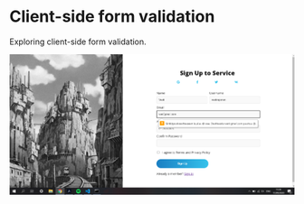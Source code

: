 # Client-side form validation
 Exploring client-side form validation.
 
![Image of the layout in progress](https://raw.githubusercontent.com/veetiveeti/Client-side-form-validation/master/client-side-form-validation-WIP-2.png)
